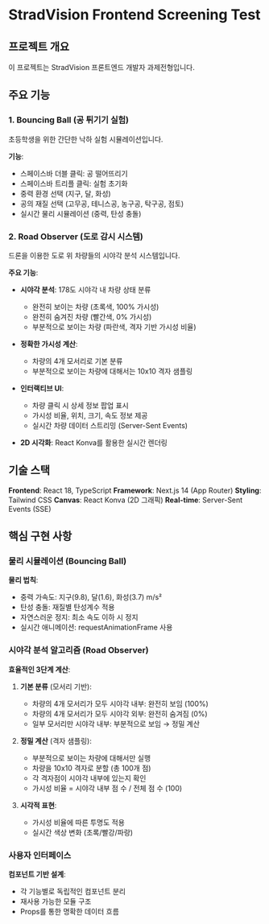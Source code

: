 # StradVision Frontend Screening Test

## 프로젝트 개요

이 프로젝트는 StradVision 프론트엔드 개발자 과제전형입니다.

## 주요 기능

### 1. Bouncing Ball (공 튀기기 실험)

초등학생을 위한 간단한 낙하 실험 시뮬레이션입니다.

**기능**:

- 스페이스바 더블 클릭: 공 떨어뜨리기
- 스페이스바 트리플 클릭: 실험 초기화
- 중력 환경 선택 (지구, 달, 화성)
- 공의 재질 선택 (고무공, 테니스공, 농구공, 탁구공, 점토)
- 실시간 물리 시뮬레이션 (중력, 탄성 충돌)

### 2. Road Observer (도로 감시 시스템)

드론을 이용한 도로 위 차량들의 시야각 분석 시스템입니다.

**주요 기능**:

- **시야각 분석**: 178도 시야각 내 차량 상태 분류

  - 완전히 보이는 차량 (초록색, 100% 가시성)
  - 완전히 숨겨진 차량 (빨간색, 0% 가시성)
  - 부분적으로 보이는 차량 (파란색, 격자 기반 가시성 비율)

- **정확한 가시성 계산**:

  - 차량의 4개 모서리로 기본 분류
  - 부분적으로 보이는 차량에 대해서는 10x10 격자 샘플링

- **인터랙티브 UI**:

  - 차량 클릭 시 상세 정보 팝업 표시
  - 가시성 비율, 위치, 크기, 속도 정보 제공
  - 실시간 차량 데이터 스트리밍 (Server-Sent Events)

- **2D 시각화**: React Konva를 활용한 실시간 렌더링

## 기술 스택

**Frontend**: React 18, TypeScript
**Framework**: Next.js 14 (App Router)
**Styling**: Tailwind CSS
**Canvas**: React Konva (2D 그래픽)
**Real-time**: Server-Sent Events (SSE)

## 핵심 구현 사항

### 물리 시뮬레이션 (Bouncing Ball)

**물리 법칙**:

- 중력 가속도: 지구(9.8), 달(1.6), 화성(3.7) m/s²
- 탄성 충돌: 재질별 탄성계수 적용
- 자연스러운 정지: 최소 속도 이하 시 정지
- 실시간 애니메이션: requestAnimationFrame 사용

### 시야각 분석 알고리즘 (Road Observer)

**효율적인 3단계 계산**:

1. **기본 분류** (모서리 기반):

   - 차량의 4개 모서리가 모두 시야각 내부: 완전히 보임 (100%)
   - 차량의 4개 모서리가 모두 시야각 외부: 완전히 숨겨짐 (0%)
   - 일부 모서리만 시야각 내부: 부분적으로 보임 → 정밀 계산

2. **정밀 계산** (격자 샘플링):

   - 부분적으로 보이는 차량에 대해서만 실행
   - 차량을 10x10 격자로 분할 (총 100개 점)
   - 각 격자점이 시야각 내부에 있는지 확인
   - 가시성 비율 = 시야각 내부 점 수 / 전체 점 수 (100)

3. **시각적 표현**:
   - 가시성 비율에 따른 투명도 적용
   - 실시간 색상 변화 (초록/빨강/파랑)

### 사용자 인터페이스

**컴포넌트 기반 설계**:

- 각 기능별로 독립적인 컴포넌트 분리
- 재사용 가능한 모듈 구조
- Props를 통한 명확한 데이터 흐름
